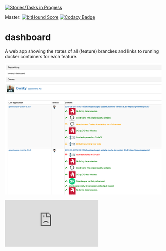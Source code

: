 [![Stories/Tasks in Progress](https://badge.waffle.io/lowsky/dashboard.png?label=in%20progress&title=in-progress)](https://waffle.io/lowsky/dashboard)

Master: [![bitHound Score](https://www.bithound.io/github/lowsky/dashboard/badges/score.svg)](https://www.bithound.io/github/lowsky/dashboard)
[![Codacy Badge](https://www.codacy.com/project/badge/5f6f0a485bfe4afab427fdba4eae3ac2)](https://www.codacy.com/app/skylab71/dashboard)
# dashboard
A web app showing the states of all (feature) branches and links to running docker containers for each feature.

![Preview image](DashboardDemo.png "Dashboard preview picture")

[![Analytics](https://ga-beacon.appspot.com/UA-72383363-1/lowsky/dashboard/README.md)](https://github.com/lowsky/dashboard/blob/master/README.md)
